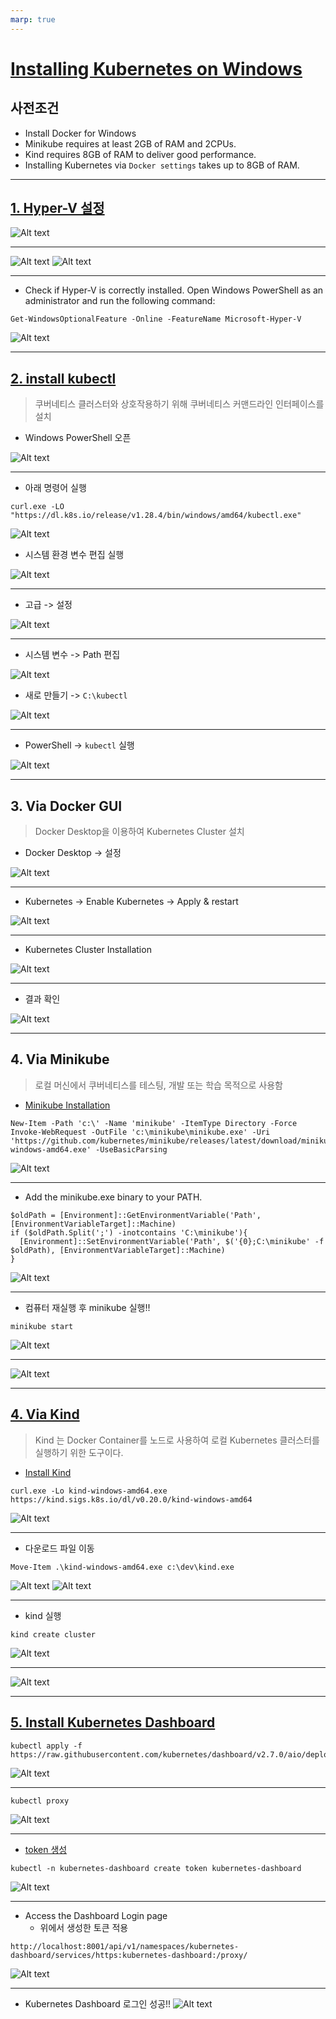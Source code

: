 ```yaml
---
marp: true
---
```

# [Installing Kubernetes on Windows](https://phoenixnap.com/kb/kubernetes-on-windows#ftoc-heading-4)
## 사전조건
- Install Docker for Windows
- Minikube requires at least 2GB of RAM and 2CPUs.
- Kind requires 8GB of RAM to deliver good performance.
- Installing Kubernetes via `Docker settings` takes up to 8GB of RAM.
---
## [1. Hyper-V 설정](https://learn.microsoft.com/ko-kr/virtualization/hyper-v-on-windows/quick-start/enable-hyper-v) 
![Alt text](image-16.png)

---
![Alt text](image-17.png)
![Alt text](image-20.png)

---
- Check if Hyper-V is correctly installed. Open Windows PowerShell as an administrator and run the following command:
```shell
Get-WindowsOptionalFeature -Online -FeatureName Microsoft-Hyper-V
```
![Alt text](image-19.png)

---
## [2. install kubectl](https://kubernetes.io/docs/tasks/tools/install-kubectl-windows/)
> 쿠버네티스 클러스터와 상호작용하기 위해 쿠버네티스 커맨드라인 인터페이스를 설치 

- Windows PowerShell 오픈

![Alt text](image.png)

---
- 아래 명령어 실행 
```shell
curl.exe -LO "https://dl.k8s.io/release/v1.28.4/bin/windows/amd64/kubectl.exe"
```
![Alt text](image-1.png)
- 시스템 환경 변수 편집 실행 

![Alt text](image-2.png)

---
- 고급 -> 설정

![Alt text](image-3.png)

---
- 시스템 변수 -> Path 편집

![Alt text](image-4.png)
- 새로 만들기 -> `C:\kubectl`

![Alt text](image-5.png)

---
- PowerShell -> `kubectl` 실행 

![Alt text](image-6.png)

---
## 3. Via Docker GUI
> Docker Desktop을 이용하여 Kubernetes Cluster 설치 

- Docker Desktop -> 설정 

![Alt text](image-7.png)

---
- Kubernetes -> Enable Kubernetes -> Apply & restart

![Alt text](image-8.png)

---
- Kubernetes Cluster Installation

![Alt text](image-9.png)

---
- 결과 확인 

![Alt text](image-10.png)

---
## 4. Via Minikube
> 로컬 머신에서 쿠버네티스를 테스팅, 개발 또는 학습 목적으로 사용함 
- [Minikube Installation](https://minikube.sigs.k8s.io/docs/start/)
```shell
New-Item -Path 'c:\' -Name 'minikube' -ItemType Directory -Force
Invoke-WebRequest -OutFile 'c:\minikube\minikube.exe' -Uri 'https://github.com/kubernetes/minikube/releases/latest/download/minikube-windows-amd64.exe' -UseBasicParsing
```
![Alt text](image-12.png)

---
- Add the minikube.exe binary to your PATH.
```shell
$oldPath = [Environment]::GetEnvironmentVariable('Path', [EnvironmentVariableTarget]::Machine)
if ($oldPath.Split(';') -inotcontains 'C:\minikube'){
  [Environment]::SetEnvironmentVariable('Path', $('{0};C:\minikube' -f $oldPath), [EnvironmentVariableTarget]::Machine)
}
```
![Alt text](image-13.png)

---
- 컴퓨터 재실행 후 minikube 실행!!
```shell
minikube start
```
![Alt text](image-14.png)

---
![Alt text](image-27.png)

---
## [4. Via Kind](https://kmaster.tistory.com/26)
> Kind 는 Docker Container를 노드로 사용하여 로컬 Kubernetes 클러스터를 실행하기 위한 도구이다.
- [Install Kind](hhttps://kind.sigs.k8s.io/docs/user/quick-start/#installation)
```shell
curl.exe -Lo kind-windows-amd64.exe https://kind.sigs.k8s.io/dl/v0.20.0/kind-windows-amd64
```
![Alt text](image-22.png)

---
- 다운로드 파일 이동 
```shell
Move-Item .\kind-windows-amd64.exe c:\dev\kind.exe
```
![Alt text](image-23.png)
![Alt text](image-25.png)

---
- kind 실행 
```shell
kind create cluster
```
![Alt text](image-24.png)

---
![Alt text](image-26.png)

---
## [5. Install Kubernetes Dashboard](https://kubernetes.io/docs/tasks/access-application-cluster/web-ui-dashboard/)
```shell
kubectl apply -f https://raw.githubusercontent.com/kubernetes/dashboard/v2.7.0/aio/deploy/recommended.yaml
```
![Alt text](image-28.png)

---
```shell
kubectl proxy
```
![Alt text](image-29.png)

---
- [token 생성](https://github.com/kubernetes/dashboard/blob/master/docs/user/access-control/creating-sample-user.md)
```shell
kubectl -n kubernetes-dashboard create token kubernetes-dashboard
```
![Alt text](image-30.png)

---
- Access the Dashboard Login page 
  - 위에서 생성한 토큰 적용 
```http
http://localhost:8001/api/v1/namespaces/kubernetes-dashboard/services/https:kubernetes-dashboard:/proxy/
```
![Alt text](image-32.png)

---
- Kubernetes Dashboard 로그인 성공!!
![Alt text](image-31.png)